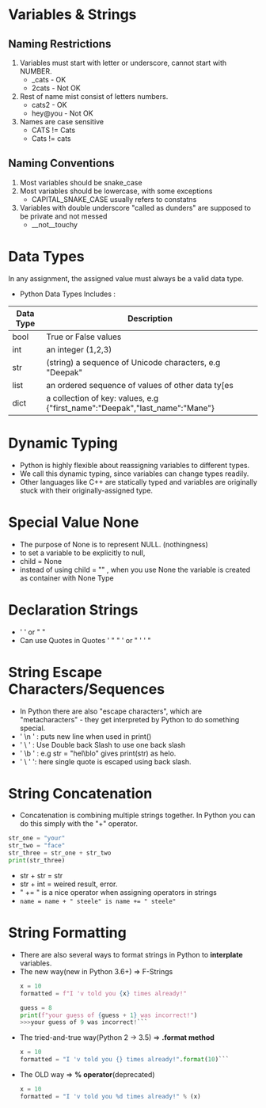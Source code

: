# Variables & Strings

## Naming Restrictions
1. Variables must start with letter or underscore, cannot start with NUMBER.
   - _cats - OK
   - 2cats - Not OK
2. Rest of name mist consist of letters numbers.
   - cats2 - OK
   - hey@you - Not OK
3. Names are case sensitive
   - CATS != Cats
   - Cats != cats
   
   
## Naming Conventions
1. Most variables should be snake_case
2. Most variables should be lowercase, with some exceptions
   - CAPITAL_SNAKE_CASE usually refers to constatns
3. Variables with double underscore "called as dunders" are supposed to be private and not messed
   - __not__touchy


# Data Types
In any assignment, the assigned value must always be a valid data type.
- Python Data Types Includes :

|<b>Data Type<b/>|<b>Description<b/>|
|---|---|
|bool|True or False values|
|int|an integer (1,2,3)|
|str|(string) a sequence of Unicode characters, e.g "Deepak"|
|list|an ordered sequence of values of other data ty[es|
|dict|a collection of key: values, e.g {"first_name":"Deepak","last_name":"Mane"}|


# Dynamic Typing
- Python is highly flexible about reassigning variables to different types.
- We call this dynamic typing, since variables can change types readily.
- Other languages like C++ are statically typed and variables are originally stuck with their originally-assigned type.

# Special Value None
- The purpose of None is to represent NULL. (nothingness)
- to set a variable to be explicitly to null,
- child = None
- instead of using child = "" , when you use None the variable is created as container with None Type

# Declaration Strings
- ' ' or " "
- Can use Quotes in Quotes ' " " ' or "  ' ' "

# String Escape Characters/Sequences
- In Python there are also "escape characters", which are "metacharacters" - they get interpreted by Python to do something special.
- ' \n ' : puts new line when used in print()
- ' \\ ' : Use Double back Slash to use one back slash
- ' \b ' : e.g str = "hel\blo" gives print(str) as helo.
- ' \ ' ': here single quote is escaped using back slash.

# String Concatenation
- Concatenation is combining multiple strings together. In Python you can do this simply with the "+" operator.
```python
str_one = "your"
str_two = "face"
str_three = str_one + str_two
print(str_three)
```
- str + str = str
- str + int = weired result, error.
- " += " is a nice operator when assigning operators in strings
- ```name = name + " steele" is name += " steele"```

# String Formatting
- There are also several ways to format strings in Python to <b>interplate</b> variables.
- The new way(new in Python 3.6+) => F-Strings
  ```python 
  x = 10
  formatted = f"I 'v told you {x} times already!"
  
  guess = 8
  print(f"your guess of {guess + 1} was incorrect!")
  >>>your guess of 9 was incorrect!```

- The tried-and-true way(Python 2 -> 3.5) => <b>.format method</b>
  ```python 
  x = 10
  formatted = "I 'v told you {} times already!".format(10)```
  

- The OLD way => <b>% operator</b>(deprecated)
  ```python 
  x = 10
  formatted = "I 'v told you %d times already!" % (x)
  ```
